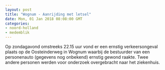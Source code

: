 ```yaml
---
layout: post
title: "Wognum - Aanrijding met letsel"
date: Mon, 01 Jan 2018 08:08:00 GMT
categories: 
- noord-holland 
- medemblik 
---
```


Op zondagavond omstreeks 22.15 uur vond er een ernstig verkeersongeval plaats op de Oosteinderweg in Wognum waarbij de bestuurder van een personenauto (gegevens nog onbekend) ernstig gewond raakte. Twee andere personen werden voor onderzoek overgebracht naar het ziekenhuis.
